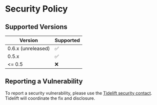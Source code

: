 # Security Policy

## Supported Versions

| Version            | Supported          |
|--------------------| ------------------ |
| 0.6.x (unreleased) | :white_check_mark: |
| 0.5.x              | :white_check_mark: |
| <= 0.5             | :x:                |

## Reporting a Vulnerability

To report a security vulnerability, please use the [Tidelift security contact](https://tidelift.com/security).
Tidelift will coordinate the fix and disclosure.

